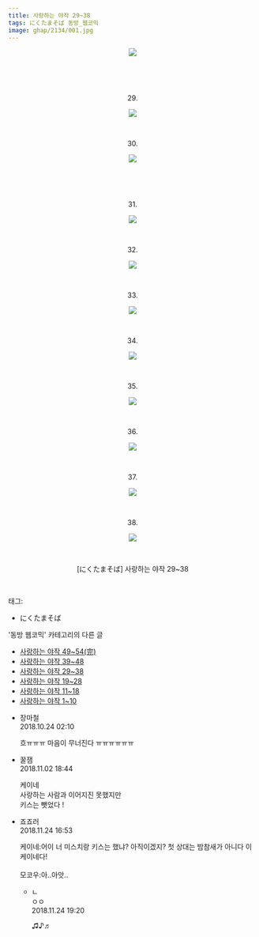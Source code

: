 ```yaml
---
title: 사랑하는 야작 29~38
tags: にくたまそば 동방_웹코믹
image: ghap/2134/001.jpg
---
```

<div class="article">
<p style="text-align: center; clear: none; float: none;"><img src="{{ site.nasurl }}/ghap/2134/001.jpg"/></p>
<p style="text-align: center; clear: none; float: none;"><br/></p>
<p style="text-align: center; clear: none; float: none;"><br/></p>
<p style="text-align: center; clear: none; float: none;">29.</p>
<p style="text-align: center; clear: none; float: none;"><img src="{{ site.nasurl }}/ghap/2134/002.jpg"/></p>
<p style="text-align: center; clear: none; float: none;"><br/></p>
<p style="text-align: center; clear: none; float: none;">30.</p>
<p style="text-align: center; clear: none; float: none;"><img src="{{ site.nasurl }}/ghap/2134/003.jpg"/></p>
<p style="text-align: center; clear: none; float: none;"><br/></p>
<p style="text-align: center; clear: none; float: none;"><br/></p>
<p style="text-align: center; clear: none; float: none;">31.</p>
<p style="text-align: center; clear: none; float: none;"><img src="{{ site.nasurl }}/ghap/2134/004.jpg"/></p>
<p style="text-align: center; clear: none; float: none;"><br/></p>
<p style="text-align: center; clear: none; float: none;">32.</p>
<p style="text-align: center; clear: none; float: none;"><img src="{{ site.nasurl }}/ghap/2134/005.jpg"/></p>
<p style="text-align: center; clear: none; float: none;"><br/></p>
<p style="text-align: center; clear: none; float: none;">33.</p>
<p style="text-align: center; clear: none; float: none;"><img src="{{ site.nasurl }}/ghap/2134/006.jpg"/></p>
<p style="text-align: center; clear: none; float: none;"><br/></p>
<p style="text-align: center; clear: none; float: none;">34.</p>
<p style="text-align: center; clear: none; float: none;"><img src="{{ site.nasurl }}/ghap/2134/007.jpg"/></p>
<p style="text-align: center; clear: none; float: none;"><br/></p>
<p style="text-align: center; clear: none; float: none;">35.</p>
<p style="text-align: center; clear: none; float: none;"><img src="{{ site.nasurl }}/ghap/2134/008.jpg"/></p>
<p style="text-align: center; clear: none; float: none;"><br/></p>
<p style="text-align: center; clear: none; float: none;">36.</p>
<p style="text-align: center; clear: none; float: none;"><img src="{{ site.nasurl }}/ghap/2134/009.jpg"/></p>
<p style="text-align: center; clear: none; float: none;"><br/></p>
<p style="text-align: center; clear: none; float: none;">37.</p>
<p style="text-align: center; clear: none; float: none;"><img src="{{ site.nasurl }}/ghap/2134/010.jpg"/></p>
<p style="text-align: center; clear: none; float: none;"><br/></p>
<p style="text-align: center; clear: none; float: none;">38.</p>
<p style="text-align: center; clear: none; float: none;"><img src="{{ site.nasurl }}/ghap/2134/011.jpg"/></p>
<p style="text-align: center; clear: none; float: none;"><br/></p>
<p style="text-align: center; clear: none; float: none;">[にくたまそば] 사랑하는 야작 29~38</p>
<p><br/></p>
</div><div class="tagTrail">
<p>태그: </p>
<ul>
<li>にくたまそば</li>
</ul>
</div><div class="another">
<p>'동방 웹코믹' 카테고리의 다른 글</p>
<ul>
<li><a href="/2016-09-12-ghap_2136">사랑하는 야작 49~54(完)</a></li>
<li><a href="/2016-09-12-ghap_2135">사랑하는 야작 39~48</a></li>
<li><a href="/2016-09-12-ghap_2134">사랑하는 야작 29~38</a></li>
<li><a href="/2016-09-12-ghap_2133">사랑하는 야작 19~28</a></li>
<li><a href="/2016-09-12-ghap_2132">사랑하는 야작 11~18</a></li>
<li><a href="/2016-09-12-ghap_2131">사랑하는 야작 1~10</a></li>
</ul>
</div><div class="cb_module cb_fluid">
<div class="cb_wrt cb_profile">
<div class="comment">
<ul>
<li class="cb_thumb_off" id="comment15361055">
<div class="cb_comment_area">
<div class="cb_info_area">
<div class="cb_section">
<span class="cb_nick_name">장마철</span>
</div>
<div class="cb_section">
<span class="cb_date">2018.10.24 02:10 </span>
</div>
</div>
<div class="cb_dsc_comment">
<p class="cb_dsc">
											흐ㅠㅠㅠ 마음이 무너진다 ㅠㅠㅠㅠㅠㅠ
										</p>
</div>
</div></li>
<li class="cb_thumb_off" id="comment15366697">
<div class="cb_comment_area">
<div class="cb_info_area">
<div class="cb_section">
<span class="cb_nick_name">꿀잼</span>
</div>
<div class="cb_section">
<span class="cb_date">2018.11.02 18:44 </span>
</div>
</div>
<div class="cb_dsc_comment">
<p class="cb_dsc">
											케이네<br/>
사랑하는 사람과 이어지진 못했지만<br/>
키스는 뺏었다 !
										</p>
</div>
</div></li>
<li class="cb_thumb_off" id="comment15377860">
<div class="cb_comment_area">
<div class="cb_info_area">
<div class="cb_section">
<span class="cb_nick_name">죠죠러</span>
</div>
<div class="cb_section">
<span class="cb_date">2018.11.24 16:53 </span>
</div>
</div>
<div class="cb_dsc_comment">
<p class="cb_dsc">
											케이네:어이 너 미스치랑 키스는 했냐? 아직이겠지? 첫 상대는 밤참새가 아니다 이 케이네다!<br/>
<br/>
모코우:아..아앗..
										</p>
</div>
<ul>
<li class="cb_thumb_off" id="comment15377902">
<span class="cb_bu_subnode">ㄴ</span>
<div class="cb_comment_area">
<div class="cb_info_area">
<div class="cb_section">
<span class="cb_nick_name">ㅇㅇ</span>
</div>
<div class="cb_section">
<span class="cb_date">2018.11.24 19:20 </span>
</div>
</div>
<div class="cb_dsc_comment">
<p class="cb_dsc">
																♫♪♬
															</p>
</div>
</div>
</li>
</ul>
</div></li>
</ul>
</div>
</div><!-- commentList close -->
</div>